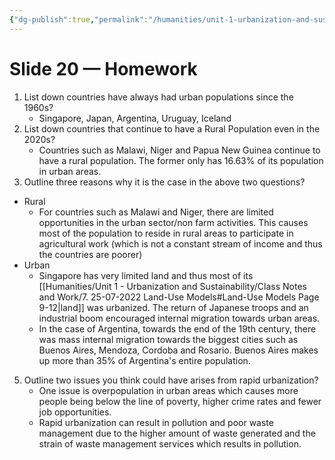 ```yaml
---
{"dg-publish":true,"permalink":"/humanities/unit-1-urbanization-and-sustainability/class-notes-and-work/6-20-07-2022-homework-slide-20/"}
---
```


# Slide 20 — Homework

1. List down countries have always had urban populations since the 1960s?
	- Singapore, Japan, Argentina, Uruguay, Iceland
2.  List down countries that continue to have a Rural Population even in the 2020s?
	- Countries such as Malawi, Niger and Papua New Guinea continue to have a rural population. The former only has 16.63% of its population in urban areas.
2. Outline three reasons why it is the case in the above two questions?
- Rural
	- For countries such as Malawi and Niger, there are limited opportunities in the urban sector/non farm activities. This causes most of the population to reside in rural areas to participate in agricultural work (which is not a constant stream of income and thus the countries are poorer)
- Urban 
	- Singapore has very limited land and thus most of its [[Humanities/Unit 1 - Urbanization and Sustainability/Class Notes and Work/7. 25-07-2022 Land-Use Models#Land-Use Models Page 9-12\|land]] was urbanized. The return of Japanese troops and an industrial boom encouraged internal migration towards urban areas.
	- In the case of Argentina, towards the end of the 19th century, there was mass internal migration towards the biggest cities such as Buenos Aires, Mendoza, Cordoba and Rosario. Buenos Aires makes up more than 35% of Argentina's entire population.
5. Outline two issues you think could have arises from rapid urbanization?
	- One issue is overpopulation in urban areas which causes more people being below the line of poverty, higher crime rates and fewer job opportunities.
	- Rapid urbanization can result in pollution and poor waste management due to the higher amount of waste generated and the strain of waste management services which results in pollution. 

